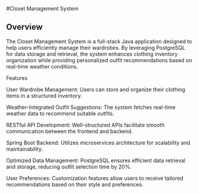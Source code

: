 #Closet Management System

## Overview

The Closet Management System is a full-stack Java application designed to help users efficiently manage their wardrobes. By leveraging PostgreSQL for data storage and retrieval, the system enhances clothing inventory organization while providing personalized outfit recommendations based on real-time weather conditions.

Features

User Wardrobe Management: Users can store and organize their clothing items in a structured inventory.

Weather-Integrated Outfit Suggestions: The system fetches real-time weather data to recommend suitable outfits.

RESTful API Development: Well-structured APIs facilitate smooth communication between the frontend and backend.

Spring Boot Backend: Utilizes microservices architecture for scalability and maintainability.

Optimized Data Management: PostgreSQL ensures efficient data retrieval and storage, reducing outfit selection time by 20%.

User Preferences: Customization features allow users to receive tailored recommendations based on their style and preferences.

